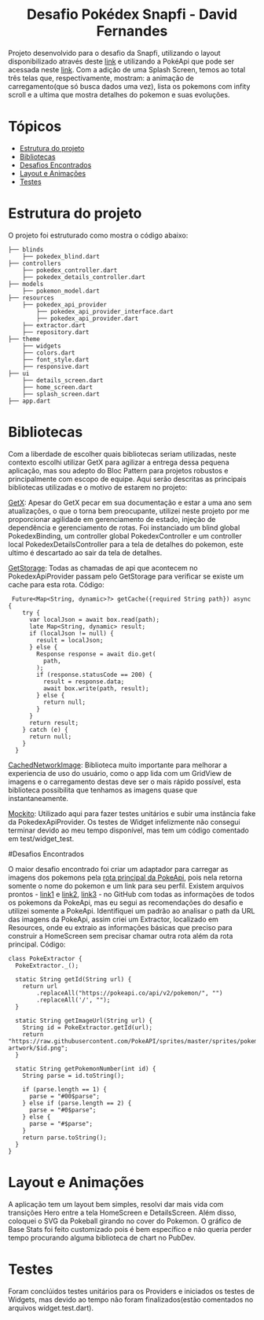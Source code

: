 <h1 align="center">Desafio Pokédex Snapfi - David Fernandes </h1>

Projeto desenvolvido para o desafio da Snapfi, utilizando o layout disponibilizado através deste [link](https://www.figma.com/file/oyy40kpPCamOuJOQu1uYMo/Pok%C3%A9dex-(Community)?type=design&node-id=0-1) e utilizando a PokéApi que pode ser acessada neste [link](https://pokeapi.co/). Com a adição de uma Splash Screen, temos ao total três telas que, respectivamente, mostram: a animação de carregamento(que só busca dados uma vez), lista os pokemons com infity scroll e a ultima que mostra detalhes do pokemon e suas evoluções.

Tópicos
=================
<!--ts-->
  * [Estrutura do projeto](#estrutura-do-projeto)
  * [Bibliotecas](#bibliotecas)
  * [Desafios Encontrados](#desafios-encontrados)
  * [Layout e Animações](#layout-e-animacoes)
  * [Testes](#testes)
<!--te-->

Estrutura do projeto
=================

O projeto foi estruturado como mostra o código abaixo:

```
├── blinds
    ├── pokedex_blind.dart
├── controllers
    ├── pokedex_controller.dart
    ├── pokedex_details_controller.dart
├── models
    ├── pokemon_model.dart
├── resources
    ├── pokedex_api_provider
        ├── pokedex_api_provider_interface.dart
        ├── pokedex_api_provider.dart
    ├── extractor.dart
    ├── repository.dart
├── theme
    ├── widgets
    ├── colors.dart
    ├── font_style.dart
    ├── responsive.dart
├── ui
    ├── details_screen.dart
    ├── home_screen.dart
    ├── splash_screen.dart
├── app.dart
```

Bibliotecas
=================

Com a liberdade de escolher quais bibliotecas seriam utilizadas, neste contexto escolhi utilizar GetX para agilizar a entrega dessa pequena aplicação, mas sou adepto do Bloc Pattern para projetos robustos e principalmente com escopo de equipe. Aqui serão descritas as principais bibliotecas utilizadas e o motivo de estarem no projeto:

[GetX](https://pub.dev/packages/get): Apesar do GetX pecar em sua documentação e estar a uma ano sem atualizações, o que o torna bem preocupante, utilizei neste projeto por me proporcionar agilidade em gerenciamento de estado, injeção de dependência e gerenciamento de rotas. Foi instanciado um blind global PokedexBinding, um controller global PokedexController e um controller local PokedexDetailsController para a tela de detalhes do pokemon, este ultimo é descartado ao sair da tela de detalhes.

[GetStorage](https://pub.dev/packages/get_storage): Todas as chamadas de api que acontecem no PokedexApiProvider passam pelo GetStorage para verificar se existe um cache para esta rota. Código:
```
 Future<Map<String, dynamic>?> getCache({required String path}) async {
    try {
      var localJson = await box.read(path);
      late Map<String, dynamic> result;
      if (localJson != null) {
        result = localJson;
      } else {
        Response response = await dio.get(
          path,
        );
        if (response.statusCode == 200) {
          result = response.data;
          await box.write(path, result);
        } else {
          return null;
        }
      }
      return result;
    } catch (e) {
      return null;
    }
  }
```
[CachedNetworkImage](https://pub.dev/packages/cached_network_image): Biblioteca muito importante para melhorar a experiencia de uso do usuário, como o app lida com um GridView de imagens e o carregamento destas deve ser o mais rápido possível, esta biblioteca possibilita que tenhamos as imagens quase que instantaneamente.

[Mockito](https://pub.dev/packages/mockito): Utilizado aqui para fazer testes unitários e subir uma instância fake da PokedexApiProvider. Os testes de Widget infelizmente não consegui terminar devido ao meu tempo disponível, mas tem um código comentado em test/widget_test.

#Desafios Encontrados

O maior desafio encontrado foi criar um adaptador para carregar as imagens dos pokemons pela [rota principal da PokeApi](https://pokeapi.co/api/v2/pokemon?limit=20&offset=0), pois nela retorna somente o nome do pokemon e um link para seu perfil. Existem arquivos prontos - [link1](https://gist.githubusercontent.com/hungps/0bfdd96d3ab9ee20c2e572e47c6834c7/raw/pokemons.json) e [link2](https://gist.githubusercontent.com/hungps/0bfdd96d3ab9ee20c2e572e47c6834c7/raw/pokemons.json), [link3](https://raw.githubusercontent.com/Biuni/PokemonGO-Pokedex/master/pokedex.json) -  no GitHub com todas as informações de todos os pokemons da PokeApi, mas eu segui as recomendações do desafio e utilizei somente a PokeApi. Identifiquei um padrão ao analisar o path da URL das imagens da PokeApi, assim criei um Extractor, localizado em Resources, onde eu extraio as informações básicas que preciso para construir a HomeScreen sem precisar chamar outra rota além da rota principal. Código:

```
class PokeExtractor {
  PokeExtractor._();

  static String getId(String url) {
    return url
        .replaceAll("https://pokeapi.co/api/v2/pokemon/", "")
        .replaceAll('/', "");
  }

  static String getImageUrl(String url) {
    String id = PokeExtractor.getId(url);
    return "https://raw.githubusercontent.com/PokeAPI/sprites/master/sprites/pokemon/other/official-artwork/$id.png";
  }

  static String getPokemonNumber(int id) {
    String parse = id.toString();

    if (parse.length == 1) {
      parse = "#00$parse";
    } else if (parse.length == 2) {
      parse = "#0$parse";
    } else {
      parse = "#$parse";
    }
    return parse.toString();
  }
}
```

Layout e Animações
=================

A aplicação tem um layout bem simples, resolvi dar mais vida com transições Hero entre a tela HomeScreen e DetailsScreen. Além disso, coloquei o SVG da Pokeball girando no cover do Pokemon. O gráfico de Base Stats foi feito customizado pois é bem específico e não queria perder tempo procurando alguma biblioteca de chart no PubDev.

Testes
=================

Foram conclúidos testes unitários para os Providers e iniciados os testes de Widgets, mas devido ao tempo não foram finalizados(estão comentados no arquivos widget.test.dart).


